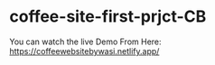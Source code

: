 # coffee-site-first-prjct-CB
You can watch the live Demo From Here: https://coffeewebsitebywasi.netlify.app/

